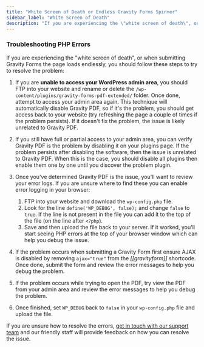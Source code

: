 ```yaml
---
title: "White Screen of Death or Endless Gravity Forms Spinner"
sidebar_label: "White Screen of Death"
description: "If you are experiencing the \"white screen of death\", or when submitting Gravity Forms the page loads endlessly you should follow these steps."
---
```


### Troubleshooting PHP Errors

If you are experiencing the "white screen of death", or when submitting Gravity Forms the page loads endlessly, you should follow these steps to try to resolve the problem:

1.  If you are **unable to access your WordPress admin area**, you should FTP into your website and rename or delete the `/wp-content/plugins/gravity-forms-pdf-extended/` folder. Once done, attempt to access your admin area again. This technique will automatically disable Gravity PDF, so if it's the problem, you should get access back to your website (try refreshing the page a couple of times if the problem persists). If it doesn't fix the problem, the issue is likely unrelated to Gravity PDF.

2.  If you still have full or partial access to your admin area, you can verify Gravity PDF is the problem by disabling it on your plugins page. If the problem persists after disabling the software, then the issue is unrelated to Gravity PDF. When this is the case, you should disable all plugins then enable them one by one until you discover the problem plugin.

3.  Once you've determined Gravity PDF is the issue, you'll want to review your error logs. If you are unsure where to find these you can enable error logging in your browser:

    1.  FTP into your website and download the `wp-config.php` file.
    2.  Look for the line `define('WP_DEBUG', false);` and change `false` to `true`. If the line is not present in the file you can add it to the top of the file (on the line after `<?php`).
    3.  Save and then upload the file back to your server. If it worked, you'll start seeing PHP errors at the top of your browser window which can help you debug the issue.

4.  If the problem occurs when submitting a Gravity Form first ensure AJAX is disabled by removing `ajax="true"` from the *[[gravityform]]* shortcode. Once done, submit the form and review the error messages to help you debug the problem.

5.  If the problem occurs while trying to open the PDF, try view the PDF from your admin area and review the error messages to help you debug the problem.

6.  Once finished, set `WP_DEBUG` back to `false` in your `wp-config.php` file and upload the file.

If you are unsure how to resolve the errors, [get in touch with our support team](https://gravitypdf.com/support/) and our friendly staff will provide feedback on how you can resolve the issue.
